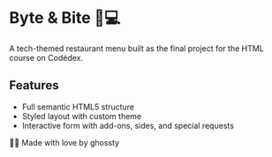 # Byte & Bite 🍔💻

A tech-themed restaurant menu built as the final project for the HTML course on Codédex.

## Features
- Full semantic HTML5 structure
- Styled layout with custom theme
- Interactive form with add-ons, sides, and special requests

👻👻 Made with love by ghossty
